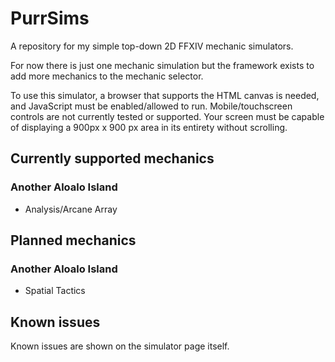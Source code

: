 # PurrSims
A repository for my simple top-down 2D FFXIV mechanic simulators.

For now there is just one mechanic simulation but the framework exists to add more mechanics to the mechanic selector.

To use this simulator, a browser that supports the HTML canvas is needed, and JavaScript must be enabled/allowed to run. Mobile/touchscreen controls are not currently tested or supported. Your screen must be capable of displaying a 900px x 900 px area in its entirety without scrolling.

## Currently supported mechanics
### Another Aloalo Island
- Analysis/Arcane Array

## Planned mechanics
### Another Aloalo Island
- Spatial Tactics

## Known issues
Known issues are shown on the simulator page itself.
